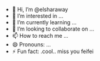 - 👋 Hi, I’m @elsharaway
- 👀 I’m interested in ...
- 🌱 I’m currently learning ...
- 💞️ I’m looking to collaborate on ...
- 📫 How to reach me ...
- 😄 Pronouns: ...
- ⚡ Fun fact: .cool..
miss you feifei
<!---cool guy
elsharaway/elsharaway is a ✨ special ✨ repository because its `README.md` (this file) appears on your GitHub profile.
You can click the Preview link to take a look at your changes.
--->
